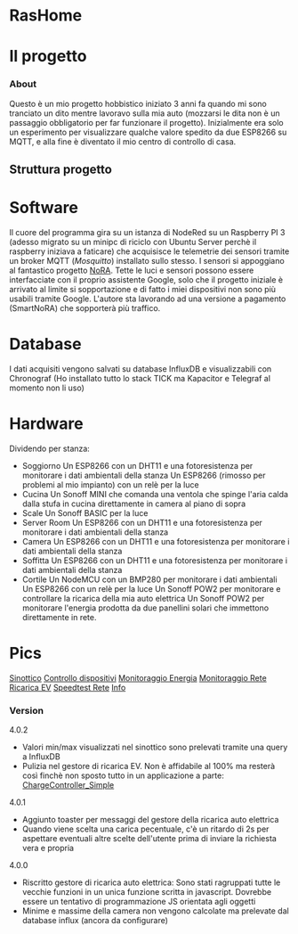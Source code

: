 RasHome
=======
# Il progetto
### About
Questo è un mio progetto hobbistico iniziato 3 anni fa quando mi sono tranciato un dito mentre lavoravo sulla mia auto (mozzarsi le dita non è un passaggio obbligatorio per far funzionare il progetto).
Inizialmente era solo un esperimento per visualizzare qualche valore spedito da due ESP8266 su MQTT, e alla fine è diventato il mio centro di controllo di casa.
## Struttura progetto
# Software
Il cuore del programma gira su un istanza di NodeRed su un Raspberry PI 3 (adesso migrato su un minipc di riciclo con Ubuntu Server perchè il raspberry iniziava a faticare) che acquisisce le telemetrie dei sensori tramite un broker MQTT (*Mosquitto*) installato sullo stesso.
I sensori si appoggiano al fantastico progetto [NoRA](https://github.com/andrei-tatar/node-red-contrib-nora). Tette le luci e sensori possono essere interfacciate con il proprio assistente Google, solo che il progetto iniziale è arrivato al limite si sopportazione e di fatto i miei dispositivi non sono più usabili tramite Google. L'autore sta lavorando ad una versione a pagamento (SmartNoRA) che sopporterà più traffico.
# Database
I dati acquisiti vengono salvati su database InfluxDB e visualizzabili con Chronograf (Ho installato tutto lo stack TICK ma Kapacitor e Telegraf al momento non li uso)

# Hardware
Dividendo per stanza:
* Soggiorno
Un ESP8266 con un DHT11 e una fotoresistenza per monitorare i dati ambientali della stanza
Un ESP8266 (rimosso per problemi al mio impianto) con un relè per la luce
* Cucina
Un Sonoff MINI che comanda una ventola che spinge l'aria calda dalla stufa in cucina direttamente in camera al piano di sopra
* Scale
Un Sonoff BASIC per la luce
* Server Room
Un ESP8266 con un DHT11 e una fotoresistenza per monitorare i dati ambientali della stanza
* Camera
Un ESP8266 con un DHT11 e una fotoresistenza per monitorare i dati ambientali della stanza
* Soffitta
Un ESP8266 con un DHT11 e una fotoresistenza per monitorare i dati ambientali della stanza
* Cortile
Un NodeMCU con un BMP280 per monitorare i dati ambientali
Un ESP8266 con un relè per la luce
Un Sonoff POW2 per monitorare e controllare la ricarica della mia auto elettrica
Un Sonoff POW2 per monitorare l'energia prodotta da due panellini solari che immettono direttamente in rete.

# Pics
[Sinottico](https://github.com/metalneo-glitch/RasHome/blob/master/img/Sinottico.png)
[Controllo dispositivi](https://github.com/metalneo-glitch/RasHome/blob/master/img/Dispositivi.png)
[Monitoraggio Energia](https://github.com/metalneo-glitch/RasHome/blob/master/img/Energia.png)
[Monitoraggio Rete](https://github.com/metalneo-glitch/RasHome/blob/master/img/Network.png)
[Ricarica EV](https://github.com/metalneo-glitch/RasHome/blob/master/img/Ricarica_EV.png)
[Speedtest Rete](https://github.com/metalneo-glitch/RasHome/blob/master/img/Speedtest.png)
[Info](https://github.com/metalneo-glitch/RasHome/blob/master/img/About.png)
### Version
4.0.2
+ Valori min/max visualizzati nel sinottico sono prelevati tramite una query a InfluxDB
+ Pulizia nel gestore di ricarica EV. Non è affidabile al 100% ma resterà così finchè non sposto tutto in un applicazione a parte: [ChargeController_Simple](https://github.com/metalneo-glitch/ChargeController_Simple)

4.0.1
+ Aggiunto toaster per messaggi del gestore della ricarica auto elettrica
+ Quando viene scelta una carica pecentuale, c'è un ritardo di 2s per aspettare eventuali altre scelte dell'utente prima di inviare la richiesta vera e propria

4.0.0
+ Riscritto gestore di ricarica auto elettrica: Sono stati ragruppati tutte le vecchie funzioni in un unica funzione scritta in javascript. Dovrebbe essere un tentativo di programmazione JS orientata agli oggetti
+ Minime e massime della camera non vengono calcolate ma prelevate dal database influx (ancora da configurare)
